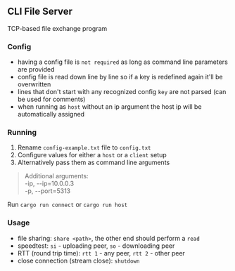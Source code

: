 ## CLI File Server
TCP-based file exchange program

### Config
- having a config file is `not required` as long as command line parameters are provided <br>
- config file is read down line by line so if a key is redefined again it'll be overwritten<br>
- lines that don't start with any recognized config `key` are not parsed (can be used for comments) <br>
- when running as `host` without an ip argument the host ip will be automatically assigned

### Running
1. Rename `config-example.txt` file to `config.txt`
2. Configure values for either a `host` or a `client` setup
3. Alternatively pass them as command line arguments
> Additional arguments: <br>
   -ip, --ip=10.0.0.3 <br>
   -p, --port=5313
>

Run `cargo run connect` or `cargo run host`

### Usage
- file sharing: `share <path>`, the other end should perform a `read`
- speedtest: `si` - uploading peer, `so` - downloading peer
- RTT (round trip time): `rtt 1` - any peer, `rtt 2` - other peer
- close connection (stream close): `shutdown`